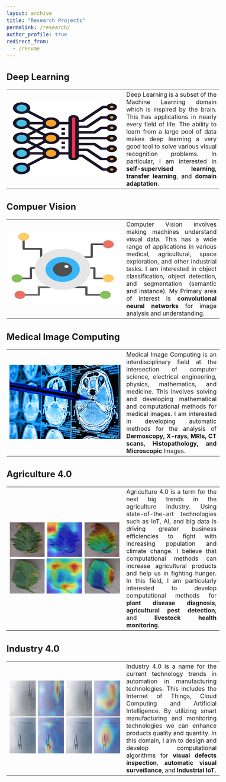 ```yaml
---
layout: archive
title: "Research Projects"
permalink: /research/
author_profile: true
redirect_from:
  - /resume
---
```


<style type="text/css"> 
  
  body{ font-size: 12pt; width:1200px; text-align: justify;} 
  table, tr, td {
    border: none;
    font-size: 12pt;}
  .table td, .table th {
        font-size: 12px;
    }
</style> 

Deep Learning
------

<table border="0" cellpadding="0">
 <tr>
    <td style="width:300px; height:200px"> <img src="/images/dl.png" alt="Deep Learning" style="height: 200px; width:300px;"/> </td>
    <td style="font-sieze:12px">Deep Learning is a subset of the Machine Learning domain which is inspired by the brain. This has applications in nearly every field of life. The ability to learn from a large pool of data makes deep learning a very good tool to solve various visual recognition problems. In particular, I am interested in <b>self-supervised learning</b>, <b>transfer learning</b>, and <b>domain adaptation</b>.</td>
 </tr>
</table>

Compuer Vision
-----

<table border="0" cellpadding="0">
 <tr>
    <td style="width:300px; height:200px"> <img src="/images/cv.png" alt="Deep Learning" style="height: 200px; width:300px;"/> </td>
    <td style="font-sieze:12px">Computer Vision involves making machines understand visual data. This has a wide range of applications in various medical, agricultural, space exploration, and other industrial tasks. I am interested in object classification, object detection, and segmentation (semantic and instance). My Primary area of interest is <b>convolutional neural networks</b> for image analysis and understanding.</td>
 </tr>
</table>

Medical Image Computing
-----

<table border="0" cellpadding="0">
 <tr>
    <td style="width:300px; height:200px"> <img src="/images/medical.jpg" alt="Deep Learning" style="height: 200px; width:300px;"/> </td>
    <td style="font-sieze:12px">Medical Image Computing is an interdisciplinary field at the intersection of computer science, electrical engineering, physics, mathematics, and medicine. This involves solving and developing mathematical and computational methods for medical images. I am interested in developing automatic methods for the analysis of <b>Dermoscopy, X-rays, MRIs, CT scans, Histopathology, and Microscopic</b> Images.</td>
 </tr>
</table>

Agriculture 4.0
------

<table border="0" cellpadding="0">
 <tr>
    <td style="width:300px; height:200px"> <img src="/images/plant.jpg" alt="Deep Learning" style="height: 200px; width:300px;"/> </td>
    <td style="font-sieze:12px">Agriculture 4.0 is a term for the next big trends in the agriculture industry. Using state-of-the-art technologies such as IoT, AI, and big data is driving greater business efficiencies to fight with increasing population and climate change. I believe that computational methods can increase agricultural products and help us in fighting hunger. In this field, I am particularly interested to develop computational methods for <b>plant disease diagnosis</b>, <b>agricultural pest detection</b>, and <b>livestock health monitoring</b>.</td>
 </tr>
</table>

Industry 4.0
-----

<table border="0" cellpadding="0">
 <tr>
    <td style="width:300px; height:200px"> <img src="/images/industry.jpg" alt="Deep Learning" style="height: 200px; width:300px;"/> </td>
    <td style="font-sieze:12px">Industry 4.0 is a name for the current technology trends in automation in manufacturing technologies. This includes the Internet of Things, Cloud Computing and Artificial Intelligence. By utilizing smart manufacturing and monitoring technologies we can enhance products quality and quantity. In this domain, I aim to design and develop computational algorithms for <b>visual defects inspection</b>, <b>automatic visual surveillance</b>, and <b>Industrial IoT</b>.</td>
 </tr>
</table>
